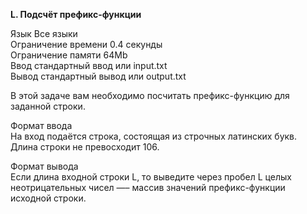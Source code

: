 **L. Подсчёт префикс-функции**

Язык Все языки  
Ограничение времени	0.4 секунды  
Ограничение памяти	64Mb  
Ввод стандартный ввод или input.txt  
Вывод стандартный вывод или output.txt  

В этой задаче вам необходимо посчитать префикс-функцию для заданной строки.  

Формат ввода  
На вход подаётся строка, состоящая из строчных латинских букв. Длина строки не превосходит 106.  

Формат вывода  
Если длина входной строки L, то выведите через пробел L целых неотрицательных чисел —– массив значений префикс-функции исходной строки.  
